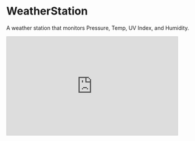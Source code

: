 # WeatherStation
A weather station that monitors Pressure, Temp, UV Index, and Humidity.


<iframe width="450" height="260" style="border: 1px solid #cccccc;" src="https://thingspeak.com/channels/1900374/widgets/535793"></iframe>
